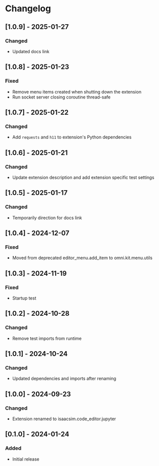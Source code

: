 # Changelog

## [1.0.9] - 2025-01-27
### Changed
- Updated docs link

## [1.0.8] - 2025-01-23
### Fixed
- Remove menu items created when shutting down the extension
- Run socket server closing coroutine thread-safe

## [1.0.7] - 2025-01-22
### Changed
- Add `requests` and `h11` to extension's Python dependencies

## [1.0.6] - 2025-01-21
### Changed
- Update extension description and add extension specific test settings

## [1.0.5] - 2025-01-17
### Changed
- Temporarily direction for docs link

## [1.0.4] - 2024-12-07
### Fixed
- Moved from deprecated editor_menu.add_item to omni.kit.menu.utils

## [1.0.3] - 2024-11-19
### Fixed
- Startup test

## [1.0.2] - 2024-10-28
### Changed
- Remove test imports from runtime

## [1.0.1] - 2024-10-24
### Changed
- Updated dependencies and imports after renaming

## [1.0.0] - 2024-09-23
### Changed
- Extension renamed to isaacsim.code_editor.jupyter

## [0.1.0] - 2024-01-24
### Added
-   Initial release
